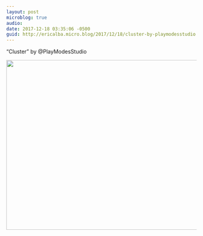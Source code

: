 ```yaml
---
layout: post
microblog: true
audio: 
date: 2017-12-18 03:35:06 -0500
guid: http://ericalba.micro.blog/2017/12/18/cluster-by-playmodesstudio.html
---
```

“Cluster” by @PlayModesStudio

<img src="http://micro.ericalba.com/uploads/2018/3cd88357ae.jpg" width="600" height="449" />

